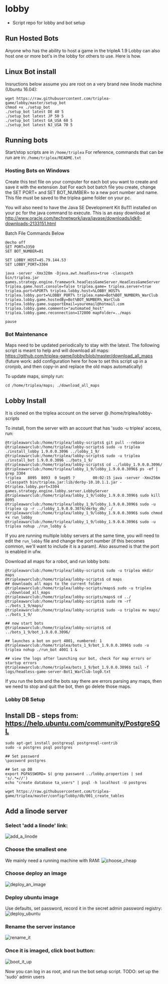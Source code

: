 # lobby
- Script repo for lobby and bot setup

## Run Hosted Bots
Anyone who has the ability to host a game in the tripleA 1.9 Lobby can also host one or more bot's in the lobby for others to use. Here is how.




## Linux Bot install

Insructions below assume you are root on a very brand new linode machine (Ubuntu 16.04):
```
wget https://raw.githubusercontent.com/triplea-game/lobby/master/setup_bot
chmod +x ./setup_bot
./setup_bot latest DE 40 5
./setup_bot latest JP 50 5
./setup_bot latest GA_USA 60 5
./setup_bot latest NJ_USA 70 5
```

## Running bots
Start/stop scripts are in `/home/triplea`
For reference, commands that can be run are in: `/home/triplea/README.txt`



### Hosting Bots on Windows

Create this text file on your computer for each bot you want to create and save it with the extension .bat
For each bot batch file you create, change the SET PORT= and SET BOT_NUMBER= to a new port number and name. This file must be saved to the triplea game folder on your pc.

You will also need to have the Java SE Development Kit 8u111 installed on your pc for the java command to execute. This is an easy download at http://www.oracle.com/technetwork/java/javase/downloads/jdk8-downloads-2133151.html

Batch File Commands Below
```
@echo off
SET PORT=3350
SET BOT_NUMBER=01

SET LOBBY_HOST=45.79.144.53
SET LOBBY_PORT=3304

java -server -Xmx320m -Djava.awt.headless=true -classpath bin/triplea.jar games.strategy.engine.framework.headlessGameServer.HeadlessGameServer triplea.game.host.console=false triplea.game= triplea.server=true triplea.port=%PORT% triplea.lobby.host=%LOBBY_HOST% triplea.lobby.port=%LOBBY_PORT% triplea.name=Bot%BOT_NUMBER%_WarClub triplea.lobby.game.hostedBy=Bot%BOT_NUMBER%_WarClub triplea.lobby.game.supportEmail=youremail@hotmail.com triplea.lobby.game.comments="automated_host" triplea.lobby.game.reconnection=172800 mapFolder=../maps

pause
```

### Bot Maintenance

Maps need to be updated periodically to stay with the latest. The following script is meant to help and will download all maps: https://github.com/triplea-game/lobby/blob/master/download_all_maps  (future work: add configuration here for how to set this script up in a cronjob, and then copy-in and replace the old maps automatically)


To update maps, simply run:
```
cd /home/triplea/maps; ./download_all_maps
```


## Lobby Install

It is cloned on the triplea account on the server @ /home/triplea/lobby-scripts

To install, from the server with an account that has 'sudo -u triplea' access, run:
```
@tripleawarclub:/home/triplea/lobby-scripts$ git pull --rebase
@tripleawarclub:/home/triplea/lobby-scripts$ sudo -u triplea ./install_lobby 1.9.0.0.3096 ../lobby_1_9/
@tripleawarclub:/home/triplea/lobby-scripts$ sudo -u triplea ./install_bot 1.9.0.0.3096 ../bots_1_9/
@tripleawarclub:/home/triplea/lobby-scripts$ cd ../lobby_1.9.0.0.3096/
@tripleawarclub:/home/triplea/lobby_1_9/lobby_1.9.0.0.3096$ ps -ef | grep 3304
triplea   8095  8093  0 Sep05 ?        00:02:15 java -server -Xmx256m -classpath bin/triplea.jar:lib/derby-10.10.1.1.jar -Dtriplea.lobby.port=3304 games.strategy.engine.lobby.server.LobbyServer
@tripleawarclub:/home/triplea/lobby_1_9/lobby_1.9.0.0.3096$ sudo kill 8095
@tripleawarclub:/home/triplea/lobby_1_9/lobby_1.9.0.0.3096$ sudo -u triplea cp -r ../lobby_1.9.0.0.3074/derby_db/ ./
@tripleawarclub:/home/triplea/lobby_1_9/lobby_1.9.0.0.3096$ sudo chmod +x run_lobby
@tripleawarclub:/home/triplea/lobby_1_9/lobby_1.9.0.0.3096$ sudo -u triplea nohup ./run_lobby &
```

If you are running multiple lobby servers at the same time, you will need to edit the `run_lobby` file and change the port number (if this becomes common, we'll want to include it is a param).  Also assumed is that the port is enabled in ufw.


Download all maps for a robot, and run lobby bots:
```
@tripleawarclub:/home/triplea/lobby-scripts$ sudo -u triplea mkdir maps
@tripleawarclub:/home/triplea/lobby-scripts$ cd maps
## downloads all maps to the current folder
@tripleawarclub:/home/triplea/lobby-scripts/maps$ sudo -u triplea ../download_all_maps
@tripleawarclub:/home/triplea/lobby-scripts/maps$ cd ../
@tripleawarclub:/home/triplea/lobby-scripts$ sudo rm -rf ../bots_1_9/maps/
@tripleawarclub:/home/triplea/lobby-scripts$ sudo -u triplea mv maps/ ../bots_1_9/

## now start bots
@tripleawarclub:/home/triplea/lobby-scripts$ cd ../bots_1_9/bot_1.9.0.0.3096/

## launches a bot on port 4001, numbered: 1
@tripleawarclub:/home/triplea/bots_1_9/bot_1.9.0.0.3096$ sudo -u triplea nohup ./run_bot 4001 1 &

## view the logs after launching our bot, check for map errors or startup errors
@tripleawarclub:/home/triplea/bots_1_9/bot_1.9.0.0.3096$ tail -f logs/headless-game-server-Bot1_WarClub-log0.txt
```

If you run the bots and the bots say there are errors parsing any maps, then we need to stop and quit the bot, then go delete those maps.  

### Lobby DB Setup


## Install DB - steps from: https://help.ubuntu.com/community/PostgreSQL

```
sudo apt-get install postgresql postgresql-contrib
sudo -u postgres psql postgres

## Set password
\password postgres

## Set up DB
export PGPASSWORD= $( grep password ../lobby.properties | sed 's/.*=//') 
echo "create database ta_users" | psql -h localhost -U postgres

wget https://raw.githubusercontent.com/triplea-game/triplea/master/config/lobby/db/001_create_tables
```

## Add a linode server

### Select 'add a linode' link:
![add_a_linode](https://user-images.githubusercontent.com/12397753/28345142-0ac9347a-6bdd-11e7-84cf-b46028362afa.png)

### Choose the smallest one
We mainly need a running machine with RAM:
![choose_cheap](https://user-images.githubusercontent.com/12397753/28344981-f65df044-6bdb-11e7-88e2-98914c388459.png)

### Choose deploy an image
![deploy_an_image](https://user-images.githubusercontent.com/12397753/28344978-f64d41b8-6bdb-11e7-9f80-9ca93bdab10a.png)

### Deploy ubuntu image
Use defaults, set password, record it in the secret admin password registry:
![deploy_ubuntu](https://user-images.githubusercontent.com/12397753/28344980-f65d685e-6bdb-11e7-8740-b47a26784a27.png)

### Rename the server instance
![rename_it](https://user-images.githubusercontent.com/12397753/28344979-f64e37f8-6bdb-11e7-8161-cdd0c1628a8e.png)

### Once it is imaged, click boot button:
![boot_it_up](https://user-images.githubusercontent.com/12397753/28344977-f6491a34-6bdb-11e7-9b4e-e0545a9469fb.png)

Now you can log in as root, and run the bot setup script. 
TODO: set up the 'sudo' admin users
